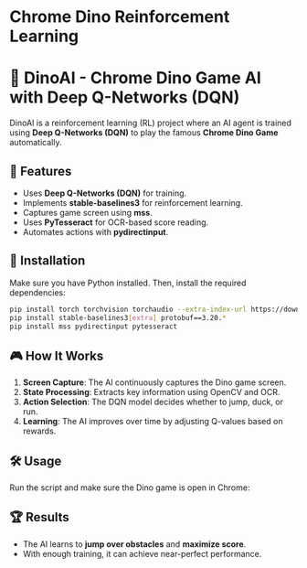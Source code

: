# Chrome Dino Reinforcement Learning
 
# 🦖 DinoAI - Chrome Dino Game AI with Deep Q-Networks (DQN)

DinoAI is a reinforcement learning (RL) project where an AI agent is trained using **Deep Q-Networks (DQN)** to play the famous **Chrome Dino Game** automatically.

## 🚀 Features
- Uses **Deep Q-Networks (DQN)** for training.
- Implements **stable-baselines3** for reinforcement learning.
- Captures game screen using **mss**.
- Uses **PyTesseract** for OCR-based score reading.
- Automates actions with **pydirectinput**.

## 📌 Installation
Make sure you have Python installed. Then, install the required dependencies:

```sh
pip install torch torchvision torchaudio --extra-index-url https://download.pytorch.org/whl/cu113
pip install stable-baselines3[extra] protobuf==3.20.*
pip install mss pydirectinput pytesseract
```

## 🎮 How It Works
1. **Screen Capture**: The AI continuously captures the Dino game screen.
2. **State Processing**: Extracts key information using OpenCV and OCR.
3. **Action Selection**: The DQN model decides whether to jump, duck, or run.
4. **Learning**: The AI improves over time by adjusting Q-values based on rewards.

## 🛠 Usage
Run the script and make sure the Dino game is open in Chrome:


## 🏆 Results
- The AI learns to **jump over obstacles** and **maximize score**.
- With enough training, it can achieve near-perfect performance.




